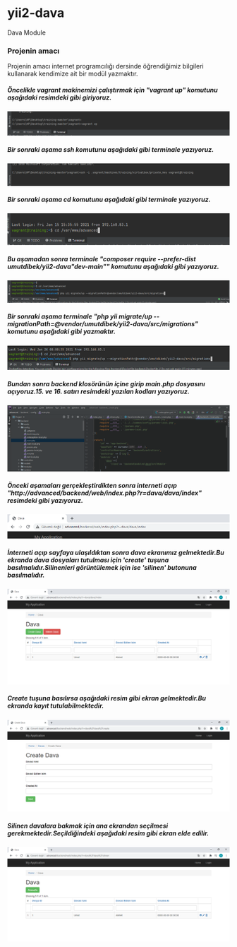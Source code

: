 # yii2-dava
Dava Module
### Projenin amacı
Projenin amacı internet programcılığı dersinde öğrendiğimiz bilgileri kullanarak kendimize ait bir modül yazmaktır.
##### Öncelikle vagrant makinemizi çalıştırmak için "vagrant up" komutunu aşağıdaki resimdeki gibi giriyoruz.
![Vagrant up](https://github.com/umutdibek/yii2-dava/blob/main/v1.png)
##### Bir sonraki aşama ssh komutunu aşağıdaki gibi terminale yazıyoruz.
![ssh](https://github.com/umutdibek/yii2-dava/blob/main/v10.png)
##### Bir sonraki aşama cd komutunu aşağıdaki gibi terminale yazıyoruz.
![cd](https://github.com/umutdibek/yii2-dava/blob/main/v11.png)
##### Bu aşamadan sonra terminale "composer require --prefer-dist umutdibek/yii2-dava"dev-main"" komutunu aşağıdaki gibi yazıyoruz.
![composer require --prefer-dist umutdibek/yii2-dava"dev-main"](https://github.com/umutdibek/yii2-dava/blob/main/v20.png)
##### Bir sonraki aşama terminale "php yii migrate/up --migrationPath=@vendor/umutdibek/yii2-dava/src/migrations" komutunu aşağıdaki gibi yazmaktır.
![php yii migrate/up --migrationPath=@vendor/umutdibek/yii2-dava/src/migrations](https://github.com/umutdibek/yii2-dava/blob/main/v15.png)
##### Bundan sonra backend klosörünün içine girip main.php dosyasını açıyoruz.15. ve 16. satırı resimdeki yazılan kodları yazıyoruz.
![Aşamalar](https://github.com/umutdibek/yii2-dava/blob/main/v4.png)
##### Önceki aşamaları gerçekleştirdikten sonra interneti açıp "http://advanced/backend/web/index.php?r=dava/dava/index" resimdeki gibi yazıyoruz.
![web](https://github.com/umutdibek/yii2-dava/blob/main/v5.png)
##### İnterneti açıp sayfaya ulaşıldıktan sonra dava ekranımız gelmektedir.Bu ekranda dava dosyaları tutulması için 'create' tuşuna basılmalıdır.Silinenleri görüntülemek için ise 'silinen' butonuna basılmalıdır.
![resim](https://github.com/umutdibek/yii2-dava/blob/main/v6.png)
##### Create tuşuna basılırsa aşağıdaki resim gibi ekran gelmektedir.Bu ekranda kayıt tutulabilmektedir.
![resim2](https://github.com/umutdibek/yii2-dava/blob/main/v7.png)
##### Silinen davalara bakmak için ana ekrandan seçilmesi gerekmektedir.Seçildiğindeki aşağıdaki resim gibi ekran elde edilir.
![resim3](https://github.com/umutdibek/yii2-dava/blob/main/v8.png)
